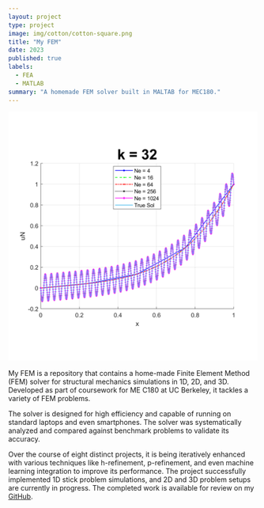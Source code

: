 ```yaml
---
layout: project
type: project
image: img/cotton/cotton-square.png
title: "My FEM"
date: 2023
published: true
labels:
  - FEA
  - MATLAB
summary: "A homemade FEM solver built in MALTAB for MEC180."
---
```


<img class="img-fluid" src="../img/my_fem/plot_k_32.png">

My FEM is a repository that contains a home-made Finite Element Method (FEM) solver for structural mechanics simulations in 1D, 2D, and 3D. Developed as part of coursework for ME C180 at UC Berkeley, it tackles a variety of FEM problems.

The solver is designed for high efficiency and capable of running on standard laptops and even smartphones. The solver was systematically analyzed and compared against benchmark problems to validate its accuracy. 

Over the course of eight distinct projects, it is being iteratively enhanced with various techniques like h-refinement, p-refinement, and even machine learning integration to improve its performance. The project successfully implemented 1D stick problem simulations, and 2D and 3D problem setups are currently in progress. The completed work is available for review on my [GitHub](https://github.com/eyandocumet/my-fem/).

